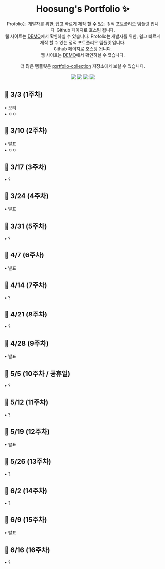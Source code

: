 <p align="center">
  <h1 align="center"> Hoosung's Portfolio ✨</h1>

  <p align="center">
Profolio는 개발자를 위한, 쉽고 빠르게 제작 할 수 있는  정적 포트폴리오 템플릿 입니다. Github 페이지로 호스팅 됩니다.
    <br/>웹 사이트는 <a href="https://congchu.github.io/web-porfolio/">DEMO</a>에서 확인하실 수 있습니다.
Profolio는 개발자를 위한, 쉽고 빠르게 제작 할 수 있는 정적 포트폴리오 템플릿 입니다. <br/>Github 페이지로 호스팅 됩니다. <br/>웹 사이트는 <a href="https://congchu.github.io/web-porfolio/">DEMO</a>에서 확인하실 수 있습니다.
  <br/>
  <br/> 더 많은 템플릿은 <a href="https://github.com/congchu/portfolio-collection" >portfolio-collection</a> 저장소에서 보실 수 있습니다.
    <br/>
    <br/>
  <img src="ㅇㅇ.png"/>
    <img src="https://img.shields.io/badge/-HTML5-05122A?style=flat&logo=HTML5&logoColor=563D7C"/>
    <img src="https://img.shields.io/badge/-CSS3-05122A?style=flat&logo=CSS3&logoColor=563D7C"/>
    <img src="https://img.shields.io/badge/-JavaScript-05122A?style=flat&logo=JavaScript&logoColor=563D7C"/>
  
  <br/>
  
<p align="center">
  <h2 align="left"> 🚩 3/3 (1주차) </h2>
  <p align="left">
  • 오티<br/>
  • ㅇㅇ
  
<p align="center">
  <h2 align="left"> 🚩 3/10 (2주차) </h2>
  <p align="left">
  • 발표<br/>
  • ㅇㅇ
  
<p align="center">
  <h2 align="left"> 🚩 3/17 (3주차) </h2>
  <p align="left">
  • ?<br/>
  
<p align="center">
  <h2 align="left"> 🚩 3/24 (4주차) </h2>
  <p align="left">
  • 발표<br/>
  
<p align="center">
  <h2 align="left"> 🚩 3/31 (5주차) </h2>  
  <p align="left">
  • ?<br/>
  
<p align="center">
  <h2 align="left"> 🚩 4/7 (6주차) </h2>  
  <p align="left">
  • 발표<br/>
  
<p align="center">
  <h2 align="left"> 🚩 4/14 (7주차) </h2>  
  <p align="left">
  • ?<br/>
  
<p align="center">
  <h2 align="left"> 🚩 4/21 (8주차) </h2>  
  <p align="left">
  • ?<br/>
  
<p align="center">
  <h2 align="left"> 🚩 4/28 (9주차) </h2>  
  <p align="left">
  • 발표<br/>
  
<p align="center">
  <h2 align="left"> 🚩 5/5 (10주차 / 공휴일) </h2>  
  <p align="left">
  • ?<br/>
  
<p align="center">
  <h2 align="left"> 🚩 5/12 (11주차) </h2>  
  <p align="left">
  • ?<br/>
  
<p align="center">
  <h2 align="left"> 🚩 5/19 (12주차) </h2>  
  <p align="left">
  • 발표<br/>
  
<p align="center">
  <h2 align="left"> 🚩 5/26 (13주차) </h2>  
  <p align="left">
  • ?<br/>
  
<p align="center">
  <h2 align="left"> 🚩 6/2 (14주차) </h2>  
  <p align="left">
  • ?<br/>
  
<p align="center">
  <h2 align="left"> 🚩 6/9 (15주차) </h2>  
  <p align="left">
  • 발표<br/>
  
<p align="center">
  <h2 align="left"> 🚩 6/16 (16주차) </h2>  
  <p align="left">
  • ?<br/>


